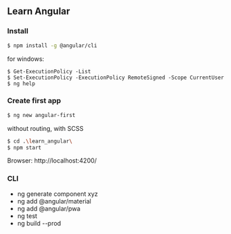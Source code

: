 ## Learn Angular

### Install
```bash
$ npm install -g @angular/cli
```
for windows:
```
$ Get-ExecutionPolicy -List
$ Set-ExecutionPolicy -ExecutionPolicy RemoteSigned -Scope CurrentUser
$ ng help
```

### Create first app
```bash
$ ng new angular-first
```
without routing, with SCSS
```bash
$ cd .\learn_angular\
$ npm start
```
Browser: http://localhost:4200/

### CLI
- ng generate component xyz
- ng add @angular/material
- ng add @angular/pwa
- ng test
- ng build --prod
